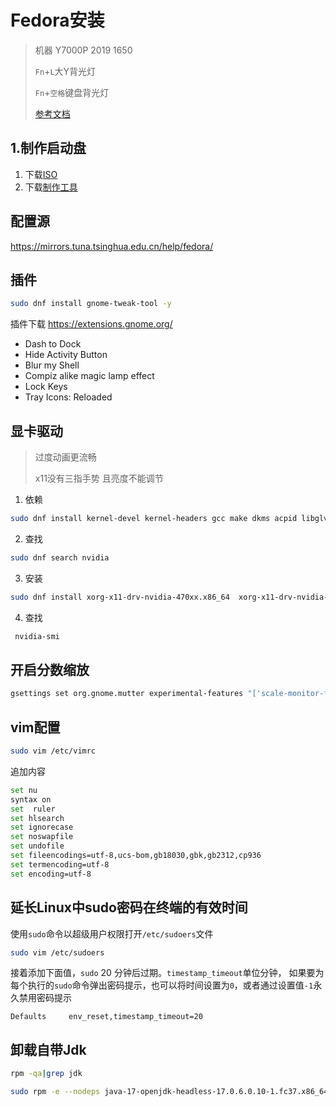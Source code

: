 # Fedora安装

>  机器 Y7000P 2019 1650
>
> `Fn`+`L`大Y背光灯
>
> `Fn`+`空格`键盘背光灯
> 
> [参考文档](https://docs.fedoraproject.org/zh_Hans/fedora/f32/install-guide/install/Preparing_for_Installation/)
>


## 1.制作启动盘

1. 下载[ISO](https://getfedora.org/en/workstation/download/)
2. 下载[制作工具](https://developers.redhat.com/blog/2016/04/26/fedora-media-writer-the-fastest-way-to-create-live-usb-boot-media)

## 配置源

https://mirrors.tuna.tsinghua.edu.cn/help/fedora/



## 插件

```sh
sudo dnf install gnome-tweak-tool -y
```

插件下载 https://extensions.gnome.org/

- Dash to Dock
- Hide Activity Button
- Blur my Shell 
- Compiz alike magic lamp effect
- Lock Keys
- Tray Icons: Reloaded
## 显卡驱动

> 过度动画更流畅
>
> x11没有三指手势 且亮度不能调节

1. 依赖

```sh
sudo dnf install kernel-devel kernel-headers gcc make dkms acpid libglvnd-glx libglvnd-opengl libglvnd-devel pkgconfig
```
2. 查找
```sh
sudo dnf search nvidia
```
3. 安装
```sh
sudo dnf install xorg-x11-drv-nvidia-470xx.x86_64  xorg-x11-drv-nvidia-470xx-cuda -y
```
4. 查找
```sh
 nvidia-smi
```
## 开启分数缩放
```sh
gsettings set org.gnome.mutter experimental-features "['scale-monitor-framebuffer']"
```

## vim配置
```sh
sudo vim /etc/vimrc
```
追加内容
```sh
set nu
syntax on
set  ruler
set hlsearch
set ignorecase
set noswapfile
set undofile
set fileencodings=utf-8,ucs-bom,gb18030,gbk,gb2312,cp936
set termencoding=utf-8
set encoding=utf-8
```

## 延长Linux中sudo密码在终端的有效时间
使用`sudo`命令以超级用户权限打开`/etc/sudoers`文件
```sh
sudo vim /etc/sudoers
```
接着添加下面值，`sudo` 20 分钟后过期。`timestamp_timeout`单位分钟，
如果要为每个执行的`sudo`命令弹出密码提示，也可以将时间设置为`0`，或者通过设置值`-1`永久禁用密码提示
```
Defaults     env_reset,timestamp_timeout=20
```
## 卸载自带Jdk

```sh
rpm -qa|grep jdk
```

```sh
sudo rpm -e --nodeps java-17-openjdk-headless-17.0.6.0.10-1.fc37.x86_64
```
